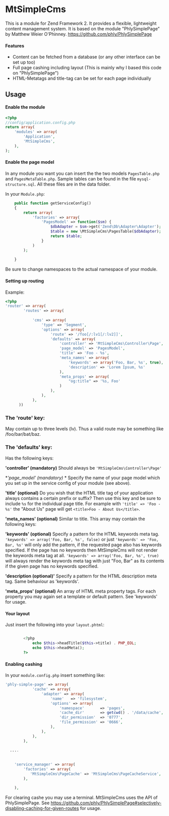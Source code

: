 MtSimpleCms
===========

This is a module for Zend Framework 2. It provides a flexible, lightweight content management system. It is based on the module "PhlySimplePage" by Matthew Weier O'Phinney. https://github.com/phly/PhlySimplePage

#### Features
* Content can be fetched from a database (or any other interface can be set up too)
* Full page cashing including layout (This is mainly why I based this code on "PhlySimplePage")
* HTML-Metatags and title-tag can be set for each page individually

## Usage
#### Enable the module
```php
<?php
//config/application.config.php
return array(
    'modules' => array(
        'Application',
        'MtSimpleCms',
    ),
);
```
#### Enable the page model
In any module you want you can insert the the two models `PagesTable.php` and `PagesMetaTable.php`. Sample tables can be found in the file `mysql-structure.sql`. All these files are in the data folder.

In your `Module.php`:
```php
    public function getServiceConfig()
    {
        return array(
            'factories' => array(
            	'PagesModel' => function($sm) {
                    $dbAdapter = $sm->get('Zend\Db\Adapter\Adapter');
                    $table = new \MtSimpleCms\PagesTable($dbAdapter);
                    return $table;
                }
			)
		);
		
	}
```
Be sure to change namespaces to the actual namespace of your module.
#### Setting up routing
Example:
```php
<?php
'router' => array(
        'routes' => array(
        	
            'cms' => array(
                'type' => 'Segment',
                'options' => array(
                    'route' => '/foo[/:lv1[/:lv2]]',
                    'defaults' => array(
                        'controller' => 'MtSimpleCms\Controller\Page',
                        'page_model' => 'PagesModel',
                        'title' => 'Foo - %s',
                        'meta_names' => array(
							'keywords' => array('Foo, Bar, %s', true),
							'description' => 'Lorem Ipsum, %s'
						),
						'meta_props' => array(
							"og:title" => '%s, Foo'
						)
                    ),
                ),
            ),
      ))
```
### The 'route' key:
May contain up to three levels (lv). Thus a valid route may be something like /foo/bar/bat/baz.
### The 'defaults' key:
Has the following keys:

**'controller' (mandatory)**
Should always be `'MtSimpleCms\Controller\Page'`

**'page_model' (mandatory)* *
Specify the name of your page model which you set up in the service config of your module (see above).

**'title' (optional)**
Do you wish that the HTML title tag of your application always contains a certain prefix or suffix? Then use this key and be sure to include `%s` for the individual page title. For example with `'title' => 'Foo - %s'` the "About Us" page will get `<title>Foo - About Us</title>`.

**'meta_names' (optional)**
Similar to title. This array may contain the following keys:

**'keywords' (optional)**
Specify a pattern for the HTML keywords meta tag. 
`'keywords' => array('Foo, Bar, %s', false)` or just `'keywords' => 'Foo, Bar, %s'` will only add the pattern, if the requested page also has keywords specified. If the page has no keywords then MtSimpleCms will not render the keywords meta tag at all.
`'keywords' => array('Foo, Bar, %s', true)` will always render the keywords meta tag with just "Foo, Bar" as its contents if the given page has no keywords specified.

**'description (optional)'**
Specify a pattern for the HTML description meta tag.
Same behaviour as 'keywords'.

**'meta_props' (optional)**
An array of HTML meta property tags. For each property you may again set a template or default pattern. See 'keywords' for usage.

#### Your layout
Just insert the following into your `layout.phtml`:
```php

        <?php 
        	echo $this->headTitle($this->title) . PHP_EOL;
        	echo $this->headMeta();
        ?>
```
#### Enabling cashing
In your `module.config.php` insert something like:
```php
'phly-simple-page' => array(
	        'cache' => array(
	            'adapter' => array(
	                'name'   => 'filesystem',
	                'options' => array(
	                    'namespace'       => 'pages',
	                    'cache_dir'       => getcwd() . '/data/cache',
	                    'dir_permission'  => '0777',
	                    'file_permission' => '0666',
	                ),
	            ),
	        ),
	    ),
	    
  ....
  
  
    'service_manager' => array(
        'factories' => array(
           'MtSimpleCms\PageCache' => 'MtSimpleCms\PageCacheService',
        ),
		
    ),
```
For clearing cashe you may use a terminal. MtSimpleCms uses the API of PhlySimplePage. See https://github.com/phly/PhlySimplePage#selectively-disabling-caching-for-given-routes for usage.
